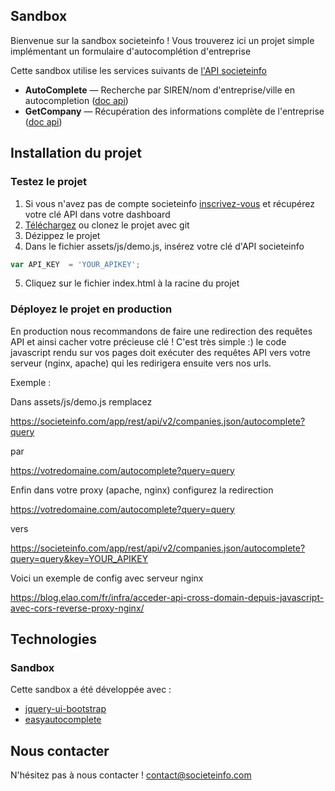Sandbox
------------

Bienvenue sur la sandbox societeinfo ! Vous trouverez ici un projet simple implémentant un formulaire d'autocomplétion d'entreprise


Cette sandbox utilise les services suivants de [l'API societeinfo](https://societeinfo.com/api-doc/)

* **AutoComplete** — Recherche par SIREN/nom d'entreprise/ville en autocompletion ([doc api](https://societeinfo.com/api-doc/#autocomplete-company))
* **GetCompany** — Récupération des informations complète de l'entreprise ([doc api](https://societeinfo.com/api-doc/#get-company))


Installation du projet
----------------------

### Testez le projet

1. Si vous n'avez pas de compte societeinfo [inscrivez-vous](https://societeinfo.com/app/app/#/register?subscriptionName=Free) et récupérez votre clé API dans votre dashboard
2. [Téléchargez](https://github.com/aonnen/societeinfo-sandbox/archive/master.zip) ou clonez le projet avec git
3. Dézippez le projet
4. Dans le fichier assets/js/demo.js, insérez votre clé d'API societeinfo

```javascript
var API_KEY  = 'YOUR_APIKEY';
```

5. Cliquez sur le fichier index.html à la racine du projet


### Déployez le projet en production

En production nous recommandons de faire une redirection des requêtes API et ainsi cacher votre précieuse clé !
C'est très simple :) le code javascript rendu sur vos pages doit exécuter des requêtes API vers votre serveur (nginx, apache) qui les redirigera ensuite vers nos urls.

Exemple :

Dans assets/js/demo.js remplacez

https://societeinfo.com/app/rest/api/v2/companies.json/autocomplete?query

par

https://votredomaine.com/autocomplete?query=query


Enfin dans votre proxy (apache, nginx) configurez la redirection

https://votredomaine.com/autocomplete?query=query

vers

https://societeinfo.com/app/rest/api/v2/companies.json/autocomplete?query=query&key=YOUR_APIKEY




Voici un exemple de config avec serveur nginx

https://blog.elao.com/fr/infra/acceder-api-cross-domain-depuis-javascript-avec-cors-reverse-proxy-nginx/


Technologies
------------

### Sandbox

Cette sandbox a été développée avec :
* [jquery-ui-bootstrap](https://jquery-ui-bootstrap.github.io/jquery-ui-bootstrap/)
* [easyautocomplete](http://easyautocomplete.com/)


Nous contacter
--------------

N'hésitez pas à nous contacter ! contact@societeinfo.com